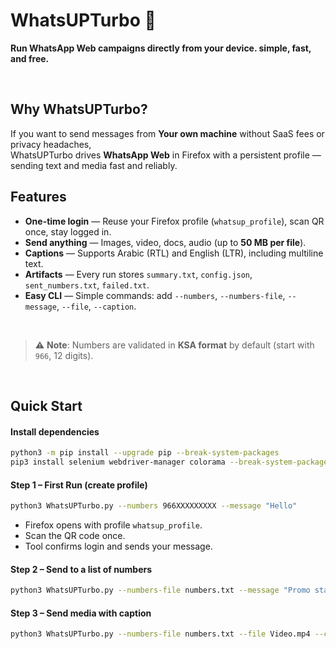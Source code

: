 # WhatsUPTurbo 🚀  
**Run WhatsApp Web campaigns directly from your device. simple, fast, and free.**

<br>

## Why WhatsUPTurbo?  

If you want to send messages from **Your own machine** without SaaS fees or privacy headaches,  
WhatsUPTurbo drives **WhatsApp Web** in Firefox with a persistent profile — sending text and media fast and reliably.

## Features  

- **One-time login** — Reuse your Firefox profile (`whatsup_profile`), scan QR once, stay logged in.  
- **Send anything** — Images, video, docs, audio (up to **50 MB per file**).  
- **Captions** — Supports Arabic (RTL) and English (LTR), including multiline text.  
- **Artifacts** — Every run stores `summary.txt`, `config.json`, `sent_numbers.txt`, `failed.txt`.  
- **Easy CLI** — Simple commands: add `--numbers`, `--numbers-file`, `--message`, `--file`, `--caption`.  

<br>

> ⚠️ **Note**: Numbers are validated in **KSA format** by default (start with `966`, 12 digits).  

<br>

## Quick Start  

#### Install dependencies  
```bash
python3 -m pip install --upgrade pip --break-system-packages
pip3 install selenium webdriver-manager colorama --break-system-packages
```

#### Step 1 – First Run (create profile)  
```bash
python3 WhatsUPTurbo.py --numbers 966XXXXXXXXX --message "Hello"
```
- Firefox opens with profile `whatsup_profile`.  
- Scan the QR code once.  
- Tool confirms login and sends your message.  

#### Step 2 – Send to a list of numbers  
```bash
python3 WhatsUPTurbo.py --numbers-file numbers.txt --message "Promo starts today"
```

#### Step 3 – Send media with caption  
```bash
python3 WhatsUPTurbo.py --numbers-file numbers.txt --file Video.mp4 --caption @caption.txt
```



